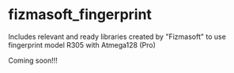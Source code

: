 # fizmasoft_fingerprint

Includes relevant and ready libraries created by "Fizmasoft" to use fingerprint model R305 with Atmega128 (Pro)

Coming soon!!!
